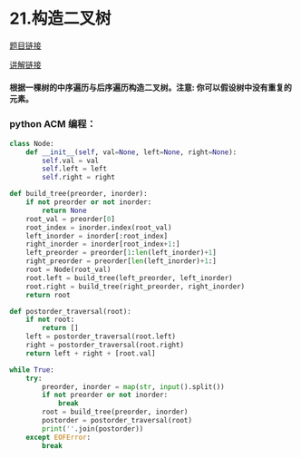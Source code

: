# 21.构造二叉树

[题目链接](https://kamacoder.com/problempage.php?pid=1020)

[讲解链接](https://programmercarl.com/0106.%E4%BB%8E%E4%B8%AD%E5%BA%8F%E4%B8%8E%E5%90%8E%E5%BA%8F%E9%81%8D%E5%8E%86%E5%BA%8F%E5%88%97%E6%9E%84%E9%80%A0%E4%BA%8C%E5%8F%89%E6%A0%91.html#%E7%AE%97%E6%B3%95%E5%85%AC%E5%BC%80%E8%AF%BE)

#### 根据一棵树的中序遍历与后序遍历构造二叉树。注意: 你可以假设树中没有重复的元素。

### python ACM 编程：

```python
class Node:
    def __init__(self, val=None, left=None, right=None):
        self.val = val
        self.left = left
        self.right = right

def build_tree(preorder, inorder):
    if not preorder or not inorder:
        return None
    root_val = preorder[0]
    root_index = inorder.index(root_val)
    left_inorder = inorder[:root_index]
    right_inorder = inorder[root_index+1:]
    left_preorder = preorder[1:len(left_inorder)+1]
    right_preorder = preorder[len(left_inorder)+1:]
    root = Node(root_val)
    root.left = build_tree(left_preorder, left_inorder)
    root.right = build_tree(right_preorder, right_inorder)
    return root

def postorder_traversal(root):
    if not root:
        return []
    left = postorder_traversal(root.left)
    right = postorder_traversal(root.right)
    return left + right + [root.val]

while True:
    try:
        preorder, inorder = map(str, input().split())
        if not preorder or not inorder:
            break
        root = build_tree(preorder, inorder)
        postorder = postorder_traversal(root)
        print(''.join(postorder))
    except EOFError:
        break 

```
